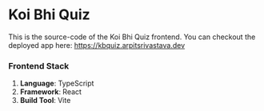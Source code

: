 # Koi Bhi Quiz
This is the source-code of the Koi Bhi Quiz frontend. You can checkout the deployed app here: https://kbquiz.arpitsrivastava.dev

### Frontend Stack
1. **Language**: TypeScript
2. **Framework**: React
3. **Build Tool**: Vite